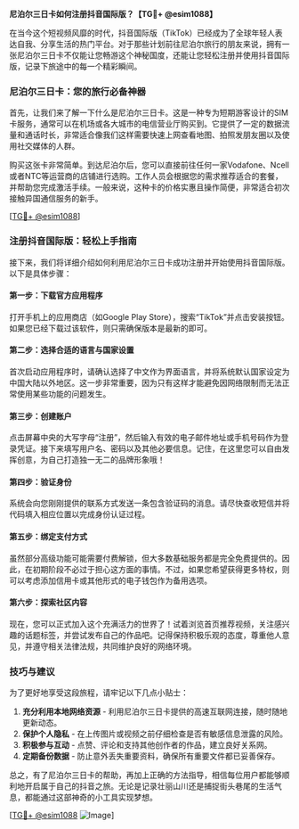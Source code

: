 **尼泊尔三日卡如何注册抖音国际版？【TG💪+ @esim1088】**

在当今这个短视频风靡的时代，抖音国际版（TikTok）已经成为了全球年轻人表达自我、分享生活的热门平台。对于那些计划前往尼泊尔旅行的朋友来说，拥有一张尼泊尔三日卡不仅能让您畅游这个神秘国度，还能让您轻松注册并使用抖音国际版，记录下旅途中的每一个精彩瞬间。

### 尼泊尔三日卡：您的旅行必备神器

首先，让我们来了解一下什么是尼泊尔三日卡。这是一种专为短期游客设计的SIM卡服务，通常可以在机场或各大城市的电信营业厅购买到。它提供了一定的数据流量和通话时长，非常适合像我们这样需要快速上网查看地图、拍照发朋友圈以及使用社交媒体的人群。

购买这张卡非常简单。到达尼泊尔后，您可以直接前往任何一家Vodafone、Ncell或者NTC等运营商的店铺进行选购。工作人员会根据您的需求推荐适合的套餐，并帮助您完成激活手续。一般来说，这种卡的价格实惠且操作简便，非常适合初次接触异国通信服务的新手。

[[TG💪+ @esim1088](https://t.me/s/esim1088)]

### 注册抖音国际版：轻松上手指南

接下来，我们将详细介绍如何利用尼泊尔三日卡成功注册并开始使用抖音国际版。以下是具体步骤：

#### 第一步：下载官方应用程序
打开手机上的应用商店（如Google Play Store），搜索“TikTok”并点击安装按钮。如果您已经下载过该软件，则只需确保版本是最新的即可。

#### 第二步：选择合适的语言与国家设置
首次启动应用程序时，请确认选择了中文作为界面语言，并将系统默认国家设定为中国大陆以外地区。这一步非常重要，因为只有这样才能避免因网络限制而无法正常使用某些功能的问题发生。

#### 第三步：创建账户
点击屏幕中央的大写字母“注册”，然后输入有效的电子邮件地址或手机号码作为登录凭证。接下来填写用户名、密码以及其他必要信息。记住，在这里您可以自由发挥创意，为自己打造独一无二的品牌形象哦！

#### 第四步：验证身份
系统会向您刚刚提供的联系方式发送一条包含验证码的消息。请尽快查收短信并将代码填入相应位置以完成身份认证过程。

#### 第五步：绑定支付方式
虽然部分高级功能可能需要付费解锁，但大多数基础服务都是完全免费提供的。因此，在初期阶段不必过于担心这方面的事情。不过，如果您希望获得更多特权，则可以考虑添加信用卡或其他形式的电子钱包作为备用选项。

#### 第六步：探索社区内容
现在，您可以正式加入这个充满活力的世界了！试着浏览首页推荐视频，关注感兴趣的话题标签，并尝试发布自己的作品吧。记得保持积极乐观的态度，尊重他人意见，并遵守相关法律法规，共同维护良好的网络环境。

### 技巧与建议

为了更好地享受这段旅程，请牢记以下几点小贴士：

1. **充分利用本地网络资源** - 利用尼泊尔三日卡提供的高速互联网连接，随时随地更新动态。
2. **保护个人隐私** - 在上传图片或视频之前仔细检查是否有敏感信息泄露的风险。
3. **积极参与互动** - 点赞、评论和支持其他创作者的作品，建立良好关系网。
4. **定期备份数据** - 防止意外丢失重要资料，确保所有重要文件都已妥善保存。

总之，有了尼泊尔三日卡的帮助，再加上正确的方法指导，相信每位用户都能够顺利地开启属于自己的抖音之旅。无论是记录壮丽山川还是捕捉街头巷尾的生活气息，都能通过这部神奇的小工具实现梦想。

[[TG💪+ @esim1088](https://t.me/s/esim1088) ![Image](https://i.postimg.cc/4NQfJmqS/Snipaste-2025-05-13-00-14-12.png)]